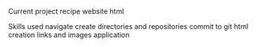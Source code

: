 Current project
recipe website html

Skills used
navigate create directories and repositories
commit to git
html creation
links and images application